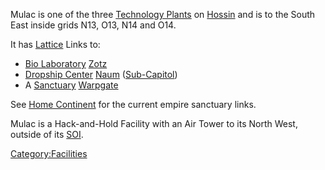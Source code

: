 Mulac is one of the three [Technology
Plants](Technology_Plant "wikilink") on [Hossin](Hossin "wikilink") and
is to the South East inside grids N13, O13, N14 and O14.

It has [Lattice](Lattice "wikilink") Links to:

-   [Bio Laboratory](Bio_Laboratory "wikilink") [Zotz](Zotz "wikilink")
-   [Dropship Center](Dropship_Center "wikilink")
    [Naum](Naum "wikilink") ([Sub-Capitol](Sub-Capitol "wikilink"))
-   A [Sanctuary](Sanctuary "wikilink") [Warpgate](Warpgate "wikilink")

See [Home Continent](Home_Continent "wikilink") for the current empire
sanctuary links.

Mulac is a Hack-and-Hold Facility with an Air Tower to its North West,
outside of its [SOI](SOI "wikilink").

[Category:Facilities](Category:Facilities "wikilink")